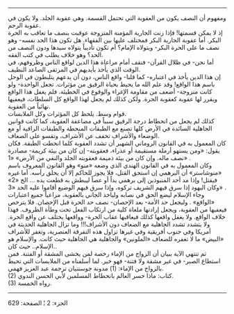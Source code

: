 ------------------------------------------------------------------------

ومفهوم أن النصف يكون من العقوبة التي تحتمل القسمة. وهي عقوبة الجلد. ولا
يكون في عقوبة الرجم.  
إذ لا يمكن قسمتها! فإذا زنت الجارية المؤمنة المتزوجة عوقبت بنصف ما تعاقب
به الحرة البكر. أما عقوبة الجارية البكر فمختلف عليها بين الفقهاء. هل
تكون هذا الحد نفسه- وهو نصف ما على الحرة البكر- ويتولاه الإمام؟ أم تكون
تأديباً يتولاه سيدها ودون النصف من الحد؟ وهو خلاف يطلب في كتب الفقه.  
أما نحن- في ظلال القرآن- فنقف أمام مراعاة هذا الدين لواقع الناس وظروفهم،
في الوقت الذي يأخذ بأيديهم في المرتقى الصاعد النظيف.  
إن هذا الدين يأخذ في اعتباره- كما قلنا- واقع الناس، دون أن يدعهم يتلبطون
في الوحل باسم هذا الواقع! وقد علم الله ما يحيط بحياة الرقيق من مؤثرات.
تجعل الواحدة- ولو كانت متزوجة- أضعف من مقاومة الإغراء والوقوع في
الخطيئة. فلم يغفل هذا الواقع ويقرر لها عقوبة كعقوبة الحرة. ولكن كذلك لم
يجعل لهذا الواقع كل السلطات، فيعفيها نهائياً من العقوبة.  
قوام وسط. يلحظ كل المؤثرات وكل الملابسات.  
كذلك لم يجعل من انحطاط درجة الرقيق سبباً في مضاعفة العقوبة، كما كانت
قوانين الجاهلية السائدة في الأرض كلها تصنع مع الطبقات المنحطة والطبقات
الراقية أو مع الوضعاء والأشراف تخفف عن الأشراف، وتقسو على الضعاف.  
كان المعمول به في القانون الروماني الشهير أن تشدد العقوبة كلما انحطت
الطبقة. فكان يقول: «ومن يستهو أرملة مستقيمة أو عذراء، فعقوبته- إن كان من
بيئة كريمة- مصادرة نصف ماله. وإن كان من بيئة ذميمة فعقوبته الجلد والنفي
من الأرض» «1» .  
وكان المعمول به في القانون الهندي الذي وضعه «منو» وهو القانون المعروف
باسم «منوشاستر» أن البرهمي إن استحق القتل، فلا يجوز للحاكم إلا أن يحلق
رأسه. أما غيره فيقتل! وإذا مد أحد المنبوذين إلى برهمي يداً أو عصاً ليبطش
به قطعت يده ... الخ «2» وكان اليهود إذا سرق فيهم الشريف تركوه، وإذا سرق
فيهم الوضيع أقاموا عليه الحد «3» .  
وجاء الإسلام ليضع الحق في نصابه ولياخذ الجاني بالعقوبة، مراعياً جميع
اعتبارات «الواقع» . وليجعل حد الأمة- بعد الإحصان- نصف حد الحرة قبل
الإحصان. فلا يترخص فيعفيها من العقوبة، ويجعل إرادتها ملغاة كلية من
ارتكاب الفعل تحت وطأة الظروف. فهذا خلاف الواقع. ولا يغفل واقعها كذلك
فيعاقبها عقاب الحرة- وواقعها يختلف عن واقع الحرة. ولا يتشدد تشدد
الجاهلية مع الضعاف دون الأشراف!!! وما تزال الجاهلية الحديثة في أمريكا
وفي جنوب أفريقية وفي غيرها تزاول هذه التفرقة العنصرية، وتغفر للأشراف
«البيض» ما لا تغفره للضعاف «الملونين» والجاهلية هي الجاهلية حيث كانت.
والإسلام هو الإسلام.. حيث كان..  
ثم تنتهي الآية ببيان أن الزواج من الإماء رخصة لمن يخشى المشقة أو الفتنة.
فمن استطاع الصبر- في غير مشقة ولا فتنة- فهو خير. لما أسلفناه من
الملابسات التي تحيط بالزواج من الإماء: (1) مدونة جوستنيان ترجمة عبد
العزيز فهمي.  
(2) كتاب: ماذا خسر العالم بانحطاط المسلمين لأبي الحسن الندوي.  
(3) رواه الخمسة.

------------------------------------------------------------------------

الجزء: 2 ¦ الصفحة: 629
